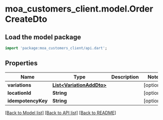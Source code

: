 # moa_customers_client.model.OrderCreateDto

## Load the model package
```dart
import 'package:moa_customers_client/api.dart';
```

## Properties
Name | Type | Description | Notes
------------ | ------------- | ------------- | -------------
**variations** | [**List&lt;VariationAddDto&gt;**](VariationAddDto.md) |  | [optional] 
**locationId** | **String** |  | [optional] 
**idempotencyKey** | **String** |  | [optional] 

[[Back to Model list]](../README.md#documentation-for-models) [[Back to API list]](../README.md#documentation-for-api-endpoints) [[Back to README]](../README.md)


